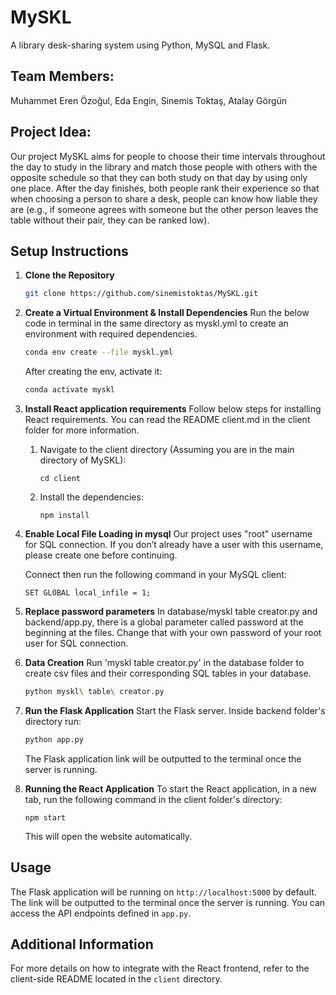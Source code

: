 # MySKL
A library desk-sharing system using Python, MySQL and Flask.

## Team Members:
Muhammet Eren Özoğul, Eda Engin, Sinemis Toktaş, Atalay Görgün

## Project Idea:
Our project MySKL aims for people to choose their time intervals throughout the day to study in the library and match those people with others with the opposite schedule so that they can both study on that day by using only one place. After the day finishes, both people rank their experience so that when choosing a person to share a desk, people can know how liable they are (e.g., if someone agrees with someone but the other person leaves the table without their pair, they can be ranked low).


## Setup Instructions

1. **Clone the Repository**
   ```bash
   git clone https://github.com/sinemistoktas/MySKL.git
   ```

2. **Create a Virtual Environment & Install Dependencies**
   Run the below code in terminal in the same directory as myskl.yml to create an environment with required dependencies.
   ```bash
   conda env create --file myskl.yml
   ```
   After creating the env, activate it:
   ```bash
   conda activate myskl
   ```

3. **Install React application requirements**
   Follow below steps for installing React requirements. You can read the README client.md in the client folder for more information.
   1. Navigate to the client directory (Assuming you are in the main directory of MySKL):
      ```
      cd client
      ```
   2. Install the dependencies:
      ```
      npm install
      ```

4. **Enable Local File Loading in mysql**
   Our project uses "root" username for SQL connection. If you don’t already have a user with this username, please create one before continuing.
   
   Connect then run the following command in your MySQL client:
   ```mysql
   SET GLOBAL local_infile = 1;
   ```

5. **Replace password parameters**
   In database/myskl table creator.py and backend/app.py, there is a global parameter called password at the beginning at the files. 
   Change that with your own password of your root user for SQL connection.


6. **Data Creation**
   Run 'myskl table creator.py' in the database folder to create csv files and their corresponding SQL tables in your database.
   ```bash
   python myskl\ table\ creator.py
   ```

7. **Run the Flask Application**
   Start the Flask server. Inside backend folder's directory run:
   ```bash
   python app.py
   ```
   The Flask application link will be outputted to the terminal once the server is running. 

8. **Running the React Application** 
   To start the React application, in a new tab, run the following command in the client folder's directory:
   ```
   npm start
   ```
   This will open the website automatically.


## Usage
The Flask application will be running on `http://localhost:5000` by default. The link will be outputted to the terminal once the server is running. 
You can access the API endpoints defined in `app.py`.

## Additional Information
For more details on how to integrate with the React frontend, refer to the client-side README located in the `client` directory.
